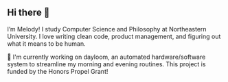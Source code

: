 ## Hi there 👋
I’m Melody! I study Computer Science and Philosophy at Northeastern University. I love writing clean code, product management, and figuring out what it means to be human.

🌱 I'm currently working on dayloom, an automated hardware/software system to streamline my morning and evening routines. This project is funded by the Honors Propel Grant!


<!--
**melodyyu754/melodyyu754** is a ✨ _special_ ✨ repository because its `README.md` (this file) appears on your GitHub profile.

Here are some ideas to get you started:

- 🔭 I’m currently working on ...
- 🌱 I’m currently learning ...
- 👯 I’m looking to collaborate on ...
- 🤔 I’m looking for help with ...
- 💬 Ask me about ...
- 📫 How to reach me: ...
- 😄 Pronouns: ...
- ⚡ Fun fact: ...
-->
